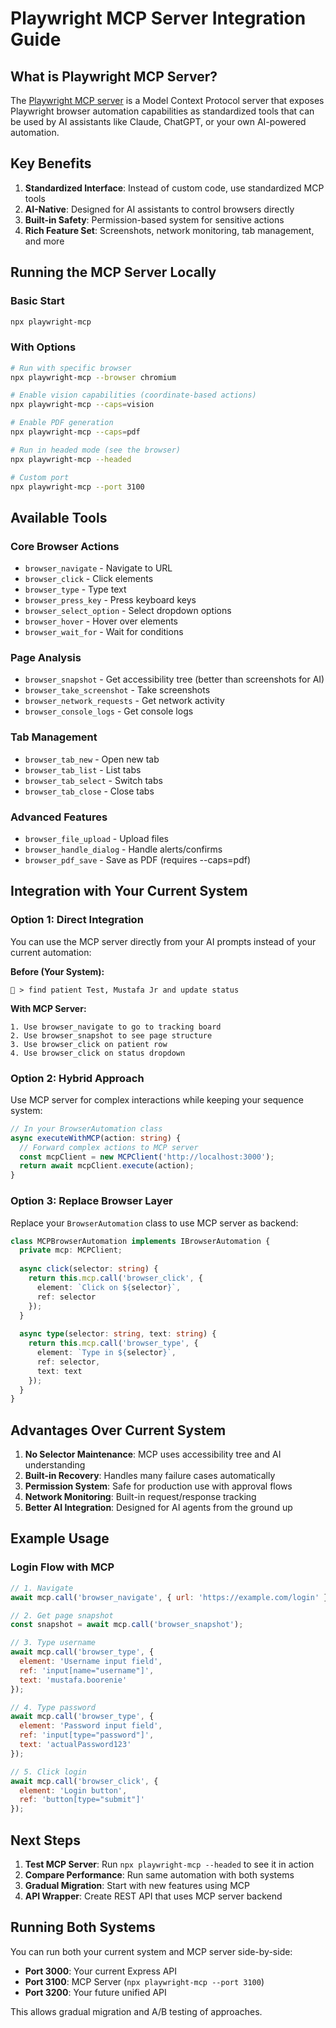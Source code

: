 # Playwright MCP Server Integration Guide

## What is Playwright MCP Server?

The [Playwright MCP server](https://github.com/microsoft/playwright-mcp) is a Model Context Protocol server that exposes Playwright browser automation capabilities as standardized tools that can be used by AI assistants like Claude, ChatGPT, or your own AI-powered automation.

## Key Benefits

1. **Standardized Interface**: Instead of custom code, use standardized MCP tools
2. **AI-Native**: Designed for AI assistants to control browsers directly
3. **Built-in Safety**: Permission-based system for sensitive actions
4. **Rich Feature Set**: Screenshots, network monitoring, tab management, and more

## Running the MCP Server Locally

### Basic Start
```bash
npx playwright-mcp
```

### With Options
```bash
# Run with specific browser
npx playwright-mcp --browser chromium

# Enable vision capabilities (coordinate-based actions)
npx playwright-mcp --caps=vision

# Enable PDF generation
npx playwright-mcp --caps=pdf

# Run in headed mode (see the browser)
npx playwright-mcp --headed

# Custom port
npx playwright-mcp --port 3100
```

## Available Tools

### Core Browser Actions
- `browser_navigate` - Navigate to URL
- `browser_click` - Click elements
- `browser_type` - Type text
- `browser_press_key` - Press keyboard keys
- `browser_select_option` - Select dropdown options
- `browser_hover` - Hover over elements
- `browser_wait_for` - Wait for conditions

### Page Analysis
- `browser_snapshot` - Get accessibility tree (better than screenshots for AI)
- `browser_take_screenshot` - Take screenshots
- `browser_network_requests` - Get network activity
- `browser_console_logs` - Get console logs

### Tab Management
- `browser_tab_new` - Open new tab
- `browser_tab_list` - List tabs
- `browser_tab_select` - Switch tabs
- `browser_tab_close` - Close tabs

### Advanced Features
- `browser_file_upload` - Upload files
- `browser_handle_dialog` - Handle alerts/confirms
- `browser_pdf_save` - Save as PDF (requires --caps=pdf)

## Integration with Your Current System

### Option 1: Direct Integration

You can use the MCP server directly from your AI prompts instead of your current automation:

**Before (Your System):**
```
🤖 > find patient Test, Mustafa Jr and update status
```

**With MCP Server:**
```
1. Use browser_navigate to go to tracking board
2. Use browser_snapshot to see page structure
3. Use browser_click on patient row
4. Use browser_click on status dropdown
```

### Option 2: Hybrid Approach

Use MCP server for complex interactions while keeping your sequence system:

```typescript
// In your BrowserAutomation class
async executeWithMCP(action: string) {
  // Forward complex actions to MCP server
  const mcpClient = new MCPClient('http://localhost:3000');
  return await mcpClient.execute(action);
}
```

### Option 3: Replace Browser Layer

Replace your `BrowserAutomation` class to use MCP server as backend:

```typescript
class MCPBrowserAutomation implements IBrowserAutomation {
  private mcp: MCPClient;
  
  async click(selector: string) {
    return this.mcp.call('browser_click', {
      element: `Click on ${selector}`,
      ref: selector
    });
  }
  
  async type(selector: string, text: string) {
    return this.mcp.call('browser_type', {
      element: `Type in ${selector}`,
      ref: selector,
      text: text
    });
  }
}
```

## Advantages Over Current System

1. **No Selector Maintenance**: MCP uses accessibility tree and AI understanding
2. **Built-in Recovery**: Handles many failure cases automatically
3. **Permission System**: Safe for production use with approval flows
4. **Network Monitoring**: Built-in request/response tracking
5. **Better AI Integration**: Designed for AI agents from the ground up

## Example Usage

### Login Flow with MCP
```javascript
// 1. Navigate
await mcp.call('browser_navigate', { url: 'https://example.com/login' });

// 2. Get page snapshot
const snapshot = await mcp.call('browser_snapshot');

// 3. Type username
await mcp.call('browser_type', {
  element: 'Username input field',
  ref: 'input[name="username"]',
  text: 'mustafa.boorenie'
});

// 4. Type password
await mcp.call('browser_type', {
  element: 'Password input field',
  ref: 'input[type="password"]',
  text: 'actualPassword123'
});

// 5. Click login
await mcp.call('browser_click', {
  element: 'Login button',
  ref: 'button[type="submit"]'
});
```

## Next Steps

1. **Test MCP Server**: Run `npx playwright-mcp --headed` to see it in action
2. **Compare Performance**: Run same automation with both systems
3. **Gradual Migration**: Start with new features using MCP
4. **API Wrapper**: Create REST API that uses MCP server backend

## Running Both Systems

You can run both your current system and MCP server side-by-side:

- **Port 3000**: Your current Express API
- **Port 3100**: MCP Server (`npx playwright-mcp --port 3100`)
- **Port 3200**: Your future unified API

This allows gradual migration and A/B testing of approaches. 